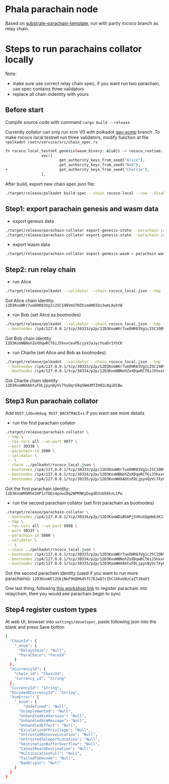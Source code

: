 # Phala parachain node

Based on [substrate-parachain-template](https://github.com/substrate-developer-hub/substrate-parachain-template.git), run with parity rococo branch as relay chain.

# Steps to run parachains collator locally

Note: 
 - make sure use correct relay chain spec, if you want run two parachain, use spec contains three validators
 - replace all chain indentity with yours

## Before start

Compile source code with command ```cargo build --release```

Currently collator can only run xcm V0 with polkadot [gav-xcmp](https://github.com/paritytech/polkadot/tree/gav-xcmp) branch. To make rococo local testnet run three validators, modify function at file ```<polkadot root>/service/src/chain_spec.rs```

```sh
fn rococo_local_testnet_genesis(wasm_binary: &[u8]) -> rococo_runtime::GenesisCo
                vec![
                        get_authority_keys_from_seed("Alice"),
                        get_authority_keys_from_seed("Bob"),
+                       get_authority_keys_from_seed("Charlie"),
                ],
```

After build, export new chain spec json file:

```sh
./target/release/polkadot build-spec --chain rococo-local --raw --disable-default-bootnode > rococo_local.json
```

## Step1: export parachain genesis and wasm data

 - export genesis data

```sh
./target/release/parachain-collator export-genesis-state --parachain-id 2000 > para-2000-genesis
./target/release/parachain-collator export-genesis-state --parachain-id 5000 > para-5000-genesis
```

 - export wasm data

```sh
./target/release/parachain-collator export-genesis-wasm > parachain-wasm
```

## Step2: run relay chain

- run Alice

```sh
./target/release/polkadot --validator --chain rococo_local.json --tmp --rpc-cors all --ws-port 9944 --port 30333 --alice 
```

Got Alice chain identity:
```12D3KooWKr7ueDHR83Vg1c25C19BVmSfNZhimdW65Qv3wmLAybtW```

 - run Bob (set Alice as bootnodes)

 ```sh
./target/release/polkadot --validator --chain rococo_local.json --tmp --rpc-cors all --ws-port 9955 --port 30334 --bob \
  --bootnodes /ip4/127.0.0.1/tcp/30333/p2p/12D3KooWKr7ueDHR83Vg1c25C19BVmSfNZhimdW65Qv3wmLAybtW
```

Got Bob chain identity
```12D3KooWBNohZoXDqwRCT6iJ5hxxCeaPEcjyVJaJycYoaDr1YhCK```

 - run Charlie (set Alice and Bob as bootnodes)

 ```sh
./target/release/polkadot --validator --chain rococo_local.json --tmp --rpc-cors all --ws-port 9966 --port 30335 --charlie \
  --bootnodes /ip4/127.0.0.1/tcp/30333/p2p/12D3KooWKr7ueDHR83Vg1c25C19BVmSfNZhimdW65Qv3wmLAybtW \
  --bootnodes /ip4/127.0.0.1/tcp/30334/p2p/12D3KooWBNohZoXDqwRCT6iJ5hxxCeaPEcjyVJaJycYoaDr1YhCK
```

Got Charlie chain identity
```12D3KooWHXAbtuFDLjpynQyVc7XyQqrG9qSWmUMTZH92LNgiDCBw```

## Step3 Run parachain collator 

Add ```RUST_LOG=debug RUST_BACKTRACE=1``` if you want see more details

 - run the first parachain collator

 ```sh
./target/release/parachain-collator \
  --tmp \
  --rpc-cors all --ws-port 9977 \
  --port 30336 \
  --parachain-id 2000 \
  --validator \
  -- \
  --chain ../polkadot/rococo_local.json \
  --bootnodes /ip4/127.0.0.1/tcp/30333/p2p/12D3KooWKr7ueDHR83Vg1c25C19BVmSfNZhimdW65Qv3wmLAybtW \
  --bootnodes /ip4/127.0.0.1/tcp/30334/p2p/12D3KooWBNohZoXDqwRCT6iJ5hxxCeaPEcjyVJaJycYoaDr1YhCK \
  --bootnodes /ip4/127.0.0.1/tcp/30335/p2p/12D3KooWHXAbtuFDLjpynQyVc7XyQqrG9qSWmUMTZH92LNgiDCBw
```

Got the first parachain identity:
```12D3KooWHGMhkSHP1zfQEs4powiDq2WPRNKyDugdD3vbE6hxLtPw```

 - run the second parachain collator (set first parachain as bootnodes)

 ```sh
./target/release/parachain-collator \
  --bootnodes /ip4/127.0.0.1/tcp/30336/p2p/12D3KooWDiBGAPj5VKuXQgHmb1KJiAiCmYbHvMUqoCtteEu9TudB \
  --tmp \
  --rpc-cors all --ws-port 9988 \
  --port 30337 \
  --parachain-id 5000 \
  --validator \
  -- \
  --chain ../polkadot/rococo_local.json \
  --bootnodes /ip4/127.0.0.1/tcp/30333/p2p/12D3KooWKr7ueDHR83Vg1c25C19BVmSfNZhimdW65Qv3wmLAybtW \
  --bootnodes /ip4/127.0.0.1/tcp/30334/p2p/12D3KooWBNohZoXDqwRCT6iJ5hxxCeaPEcjyVJaJycYoaDr1YhCK \
  --bootnodes /ip4/127.0.0.1/tcp/30335/p2p/12D3KooWHXAbtuFDLjpynQyVc7XyQqrG9qSWmUMTZH92LNgiDCBw
```

Got the second parachain identity (used if you want to run more parachains):
```12D3KooWCC2GkjNeF9GQH64SfC7EJwD7rZhCJ4hxU8zCaZTJ8aD3```

One last thing, following [this workshop link](https://substrate.dev/cumulus-workshop/#/3-parachains/2-register) to register parachain into relaychain, then you would see parachain begin to sync

## Step4 register custom types

At web UI, browser into ```settings/developer```, paste following json into the blank and press Save botton

```sh
{
  "ChainId": {
    "_enum": {
      "RelayChain": "Null",
      "ParaChain": "ParaId"
    }
  },
  "XCurrencyId": {
    "chain_id": "ChainId",
    "currency_id": "String"
  },
  "CurrencyId": "String",
  "EncodedXCurrencyId": "String",
  "XcmError": {
    "_enum": {
    	"Undefined": "Null",
      "Unimplemented": "Null",
      "UnhandledXcmVersion": "Null",
      "UnhandledXcmMessage": "Null",
      "UnhandledEffect": "Null",
      "EscalationOfPrivilege": "Null",
      "UntrustedReserveLocation": "Null",
      "UntrustedTeleportLocation": "Null",
      "DestinationBufferOverflow": "Null",
      "CannotReachDestination": "Null",
      "MultiLocationFull": "Null",
      "FailedToDecode": "Null",
      "BadOrigin": "Null"
    }
  }
}
```
